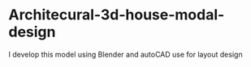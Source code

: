 # Architecural-3d-house-modal-design
I develop this model using Blender and autoCAD use for layout design 
